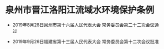 # 泉州市晋江洛阳江流域水环境保护条例

- 2019年8月28日泉州市第十六届人民代表大会
  常务委员会第二十二次会议通过

- 2019年9月26日福建省第十三届人民代表大会
  常务委员会第十二次会议批准

<!-- INFO END -->
